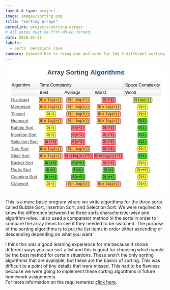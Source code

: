 ```yaml
---
layout & type: project
image: images/sorting.png
title: "Sorting Arrays"
permalink: projects/sorting-arrays
# All dates must be YYYY-MM-DD format!
date: 2020-01-21
labels:
  - Sorts  Decisions Java
summary: Learned how to recognize and code for the 3 different sorting algorithms.
---
```

<img class="ui medium right floated rounded image" src="../images/sorting.png">

   This is a more basic program where we write algorithms for the three sorts called Bubble Sort, Insertion Sort, and Selection Sort.  We were required to know the difference between the three sorts characteristic-wise and algorithm-wise.  I also used a comparator method in the sorts in order to compare the array items to see if they needed to be switched.  The purpose of the sorting algorithms is to put the list items in order either ascending or descending depending on what you want.  
  
   I think this was a good learning experience for me because it shows different ways you can sort a list and this is good for choosing which would be the best method for certain situations.  These aren't the only sorting algorithms that are available, but these are the basics of sorting. This was difficult to a point of tiny details that were missed.  This had to be flawless because we were going to implement these sorting algorithms in future homework assignments.  
For more information on the requirements: [click here](http://courses.ics.hawaii.edu/ics211f18/morea/060.simple-sorting/experience-H03.html).

